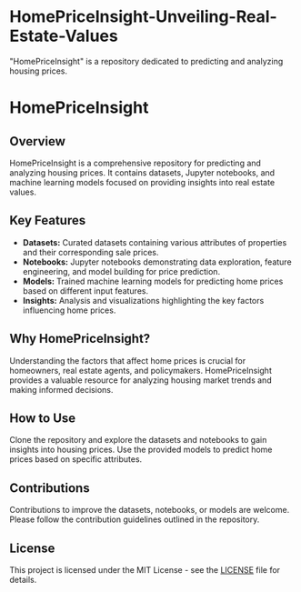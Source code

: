 # HomePriceInsight-Unveiling-Real-Estate-Values
"HomePriceInsight" is a repository dedicated to predicting and analyzing housing prices. 


# HomePriceInsight

## Overview
HomePriceInsight is a comprehensive repository for predicting and analyzing housing prices. It contains datasets, Jupyter notebooks, and machine learning models focused on providing insights into real estate values.

## Key Features
- **Datasets:** Curated datasets containing various attributes of properties and their corresponding sale prices.
- **Notebooks:** Jupyter notebooks demonstrating data exploration, feature engineering, and model building for price prediction.
- **Models:** Trained machine learning models for predicting home prices based on different input features.
- **Insights:** Analysis and visualizations highlighting the key factors influencing home prices.

## Why HomePriceInsight?
Understanding the factors that affect home prices is crucial for homeowners, real estate agents, and policymakers. HomePriceInsight provides a valuable resource for analyzing housing market trends and making informed decisions.

## How to Use
Clone the repository and explore the datasets and notebooks to gain insights into housing prices. Use the provided models to predict home prices based on specific attributes.

## Contributions
Contributions to improve the datasets, notebooks, or models are welcome. Please follow the contribution guidelines outlined in the repository.

## License
This project is licensed under the MIT License - see the [LICENSE](LICENSE) file for details.
